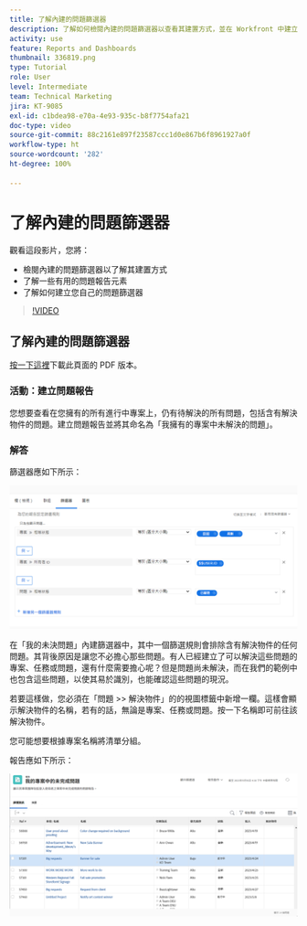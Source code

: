```yaml
---
title: 了解內建的問題篩選器
description: 了解如何檢閱內建的問題篩選器以查看其建置方式，並在 Workfront 中建立自己的問題篩選器。
activity: use
feature: Reports and Dashboards
thumbnail: 336819.png
type: Tutorial
role: User
level: Intermediate
team: Technical Marketing
jira: KT-9085
exl-id: c1bdea98-e70a-4e93-935c-b8f7754afa21
doc-type: video
source-git-commit: 88c2161e897f23587ccc1d0e867b6f8961927a0f
workflow-type: ht
source-wordcount: '282'
ht-degree: 100%

---
```


# 了解內建的問題篩選器

觀看這段影片，您將：

* 檢閱內建的問題篩選器以了解其建置方式
* 了解一些有用的問題報告元素
* 了解如何建立您自己的問題篩選器

>[!VIDEO](https://video.tv.adobe.com/v/336819/?quality=12&learn=on)


## 了解內建的問題篩選器

[按一下這裡](/help/assets/understand-built-in-issue-filters-activities.pdf)下載此頁面的 PDF 版本。

### 活動：建立問題報告

您想要查看在您擁有的所有進行中專案上，仍有待解決的所有問題，包括含有解決物件的問題。建立問題報告並將其命名為「我擁有的專案中未解決的問題」。

### 解答

篩選器應如下所示：

![影像顯示建立問題篩選器的畫面](assets/opening-built-in-issue-filters-1.png)

在「我的未決問題」內建篩選器中，其中一個篩選規則會排除含有解決物件的任何問題。其背後原因是讓您不必擔心那些問題。有人已經建立了可以解決這些問題的專案、任務或問題，還有什麼需要擔心呢？但是問題尚未解決，而在我們的範例中也包含這些問題，以使其易於識別，也能確認這些問題的現況。

若要這樣做，您必須在「問題 >> 解決物件」的的視圖標籤中新增一欄。這樣會顯示解決物件的名稱，若有的話，無論是專案、任務或問題。按一下名稱即可前往該解決物件。

您可能想要根據專案名稱將清單分組。

報告應如下所示：

![影像顯示問題報告](assets/opening-built-in-issue-filters-2.png)
